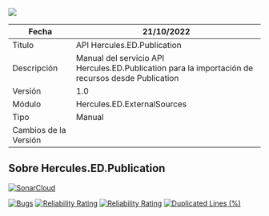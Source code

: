 ![](../../Docs/media/CabeceraDocumentosMD.png)

| Fecha         | 21/10/2022                                                  |
| ------------- | ------------------------------------------------------------ |
|Titulo|API Hercules.ED.Publication| 
|Descripción|Manual del servicio API Hercules.ED.Publication para la importación de recursos desde Publication|
|Versión|1.0|
|Módulo|Hercules.ED.ExternalSources|
|Tipo|Manual|
|Cambios de la Versión| |

## Sobre Hercules.ED.Publication

[![SonarCloud](https://sonarcloud.io/images/project_badges/sonarcloud-white.svg)](https://sonarcloud.io/summary/new_code?id=Hercules.ED.Publication)

[![Bugs](https://sonarcloud.io/api/project_badges/measure?project=Hercules.ED.Publication&metric=bugs)](https://sonarcloud.io/summary/new_code?id=Hercules.ED.Publication)
[![Reliability Rating](https://sonarcloud.io/api/project_badges/measure?project=Hercules.ED.Publication&metric=reliability_rating)](https://sonarcloud.io/summary/new_code?id=Hercules.ED.Publication)
[![Reliability Rating](https://sonarcloud.io/api/project_badges/measure?project=Hercules.ED.Publication&metric=reliability_rating)](https://sonarcloud.io/summary/new_code?id=Hercules.ED.Publication)
[![Duplicated Lines (%)](https://sonarcloud.io/api/project_badges/measure?project=Hercules.ED.Publication&metric=duplicated_lines_density)](https://sonarcloud.io/summary/new_code?id=Hercules.ED.Publication)

